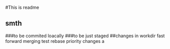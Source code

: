 #This is readme

## smth
###to be commited loacally
###to be just staged
##changes in workdir
fast forward merging test
rebase
priority changes
a
